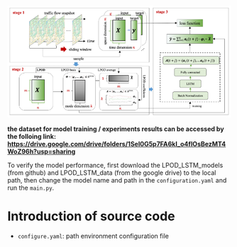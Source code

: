 ![Alt text](https://github.com/wangshuoxsz/LPOD_LSTM_models/blob/main/Figure/LPOD_LSTM_framework "LPOD_LSTM_Framework")

**the dataset for model training / experiments results can be accessed by the folloing link: https://drive.google.com/drive/folders/1Sel0G5p7FA6kI_o4fIOsBezMT4WoZ96h?usp=sharing**

To verify the model performance, first download the LPOD_LSTM_models (from github) and LPOD_LSTM_data (from the google drive) to the local path, then change the model name and path in the `configuration.yaml` and run the `main.py`.






# Introduction of source code
- `configure.yaml`: path environment configuration file

